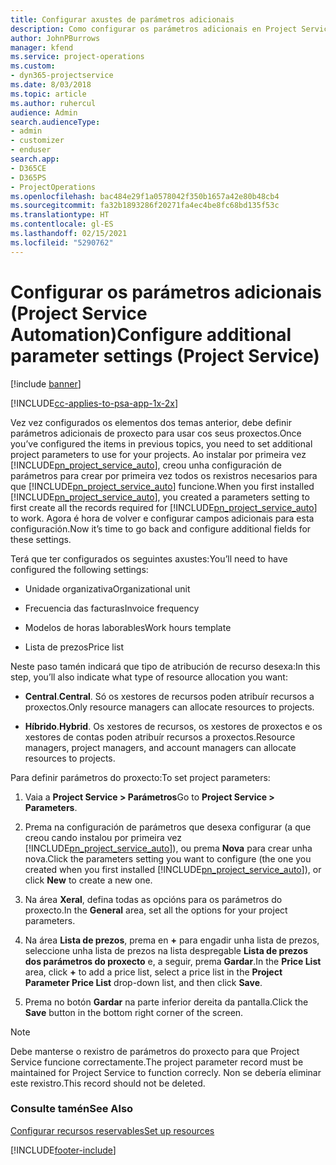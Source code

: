 ```yaml
---
title: Configurar axustes de parámetros adicionais
description: Como configurar os parámetros adicionais en Project Service
author: JohnPBurrows
manager: kfend
ms.service: project-operations
ms.custom:
- dyn365-projectservice
ms.date: 8/03/2018
ms.topic: article
ms.author: ruhercul
audience: Admin
search.audienceType:
- admin
- customizer
- enduser
search.app:
- D365CE
- D365PS
- ProjectOperations
ms.openlocfilehash: bac484e29f1a0578042f350b1657a42e80b48cb4
ms.sourcegitcommit: fa32b1893286f20271fa4ec4be8fc68bd135f53c
ms.translationtype: HT
ms.contentlocale: gl-ES
ms.lasthandoff: 02/15/2021
ms.locfileid: "5290762"
---
```

# <a name="configure-additional-parameter-settings-project-service"></a><span data-ttu-id="0d8cc-103">Configurar os parámetros adicionais (Project Service Automation)</span><span class="sxs-lookup"><span data-stu-id="0d8cc-103">Configure additional parameter settings (Project Service)</span></span>

[!include [banner](../includes/psa-now-project-operations.md)]

[!INCLUDE[cc-applies-to-psa-app-1x-2x](../includes/cc-applies-to-psa-app-1x-2x.md)]

<span data-ttu-id="0d8cc-104">Vez vez configurados os elementos dos temas anterior, debe definir parámetros adicionais de proxecto para usar cos seus proxectos.</span><span class="sxs-lookup"><span data-stu-id="0d8cc-104">Once you’ve configured the items in previous topics, you need to set additional project parameters to use for your projects.</span></span> <span data-ttu-id="0d8cc-105">Ao instalar por primeira vez [!INCLUDE[pn_project_service_auto](../includes/pn-project-service-auto.md)], creou unha configuración de parámetros para crear por primeira vez todos os rexistros necesarios para que [!INCLUDE[pn_project_service_auto](../includes/pn-project-service-auto.md)] funcione.</span><span class="sxs-lookup"><span data-stu-id="0d8cc-105">When you first installed [!INCLUDE[pn_project_service_auto](../includes/pn-project-service-auto.md)], you created a parameters setting to first create all the records required for [!INCLUDE[pn_project_service_auto](../includes/pn-project-service-auto.md)] to work.</span></span> <span data-ttu-id="0d8cc-106">Agora é hora de volver e configurar campos adicionais para esta configuración.</span><span class="sxs-lookup"><span data-stu-id="0d8cc-106">Now it’s time to go back and configure additional fields for these settings.</span></span>  
  
 <span data-ttu-id="0d8cc-107">Terá que ter configurados os seguintes axustes:</span><span class="sxs-lookup"><span data-stu-id="0d8cc-107">You’ll need to have configured the following settings:</span></span>  
  
-   <span data-ttu-id="0d8cc-108">Unidade organizativa</span><span class="sxs-lookup"><span data-stu-id="0d8cc-108">Organizational unit</span></span>  
  
-   <span data-ttu-id="0d8cc-109">Frecuencia das facturas</span><span class="sxs-lookup"><span data-stu-id="0d8cc-109">Invoice frequency</span></span>  
  
-   <span data-ttu-id="0d8cc-110">Modelos de horas laborables</span><span class="sxs-lookup"><span data-stu-id="0d8cc-110">Work hours template</span></span>  
  
-   <span data-ttu-id="0d8cc-111">Lista de prezos</span><span class="sxs-lookup"><span data-stu-id="0d8cc-111">Price list</span></span>  
 
<span data-ttu-id="0d8cc-112">Neste paso tamén indicará que tipo de atribución de recurso desexa:</span><span class="sxs-lookup"><span data-stu-id="0d8cc-112">In this step, you’ll also indicate what type of resource allocation you want:</span></span>  
  
- <span data-ttu-id="0d8cc-113">**Central**.</span><span class="sxs-lookup"><span data-stu-id="0d8cc-113">**Central**.</span></span> <span data-ttu-id="0d8cc-114">Só os xestores de recursos poden atribuír recursos a proxectos.</span><span class="sxs-lookup"><span data-stu-id="0d8cc-114">Only resource managers can allocate resources to projects.</span></span>  
  
- <span data-ttu-id="0d8cc-115">**Híbrido**.</span><span class="sxs-lookup"><span data-stu-id="0d8cc-115">**Hybrid**.</span></span> <span data-ttu-id="0d8cc-116">Os xestores de recursos, os xestores de proxectos e os xestores de contas poden atribuír recursos a proxectos.</span><span class="sxs-lookup"><span data-stu-id="0d8cc-116">Resource managers, project managers, and account managers can allocate resources to projects.</span></span>  
  
 
<span data-ttu-id="0d8cc-117">Para definir parámetros do proxecto:</span><span class="sxs-lookup"><span data-stu-id="0d8cc-117">To set project parameters:</span></span>  
  
1. <span data-ttu-id="0d8cc-118">Vaia a **Project Service > Parámetros**</span><span class="sxs-lookup"><span data-stu-id="0d8cc-118">Go to **Project Service > Parameters**.</span></span>  
  
2. <span data-ttu-id="0d8cc-119">Prema na configuración de parámetros que desexa configurar (a que creou cando instalou por primeira vez [!INCLUDE[pn_project_service_auto](../includes/pn-project-service-auto.md)]), ou prema **Nova** para crear unha nova.</span><span class="sxs-lookup"><span data-stu-id="0d8cc-119">Click the parameters setting you want to configure (the one you created when you first installed [!INCLUDE[pn_project_service_auto](../includes/pn-project-service-auto.md)]), or click **New** to create a new one.</span></span>  
  
3. <span data-ttu-id="0d8cc-120">Na área **Xeral**, defina todas as opcións para os parámetros do proxecto.</span><span class="sxs-lookup"><span data-stu-id="0d8cc-120">In the **General** area, set all the options for your project parameters.</span></span>  
  
4. <span data-ttu-id="0d8cc-121">Na área **Lista de prezos**, prema en **+** para engadir unha lista de prezos, seleccione unha lista de prezos na lista despregable **Lista de prezos dos parámetros do proxecto** e, a seguir, prema **Gardar**.</span><span class="sxs-lookup"><span data-stu-id="0d8cc-121">In the **Price List** area, click **+** to add a price list, select a price list in the **Project Parameter Price List** drop-down list, and then click **Save**.</span></span>  
  
5. <span data-ttu-id="0d8cc-122">Prema no botón **Gardar** na parte inferior dereita da pantalla.</span><span class="sxs-lookup"><span data-stu-id="0d8cc-122">Click the **Save** button in the bottom right corner of the screen.</span></span>  

> [!NOTE]
> <span data-ttu-id="0d8cc-123">Debe manterse o rexistro de parámetros do proxecto para que Project Service funcione correctamente.</span><span class="sxs-lookup"><span data-stu-id="0d8cc-123">The project parameter record must be maintained for Project Service to function correcly.</span></span> <span data-ttu-id="0d8cc-124">Non se debería eliminar este rexistro.</span><span class="sxs-lookup"><span data-stu-id="0d8cc-124">This record should not be deleted.</span></span>

### <a name="see-also"></a><span data-ttu-id="0d8cc-125">Consulte tamén</span><span class="sxs-lookup"><span data-stu-id="0d8cc-125">See Also</span></span>  
 [<span data-ttu-id="0d8cc-126">Configurar recursos reservables</span><span class="sxs-lookup"><span data-stu-id="0d8cc-126">Set up resources</span></span>](../psa/set-up-resources.md)


[!INCLUDE[footer-include](../includes/footer-banner.md)]
